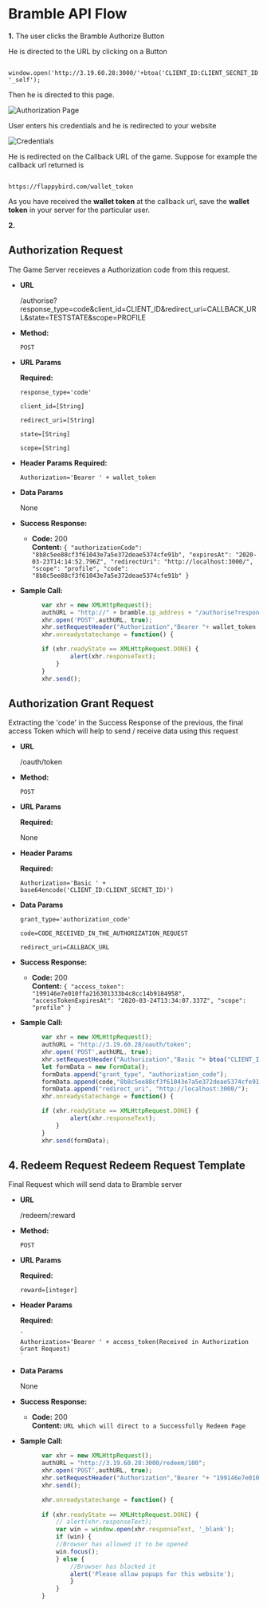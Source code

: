 # Bramble API Flow

**1.** The user clicks the Bramble Authorize Button

He is directed to the URL by clicking on a Button

```

window.open('http://3.19.60.28:3000/'+btoa('CLIENT_ID:CLIENT_SECRET_ID'), '_self');

```
Then he is directed to this page.

![Authorization Page](img/1.png) 

User enters his credentials and he is redirected to your website

![Credentials](img/2.png) 

He is redirected on the Callback URL of the game. Suppose for example the callback url returned is 

``` 

https://flappybird.com/wallet_token

```
As you have received the **wallet token** at the callback url, save the **wallet token** in your server for the particular user.

**2.**

**Authorization Request**
----
  The Game Server receieves a Authorization code from this request.

* **URL**

    /authorise?response_type=code&client_id=CLIENT_ID&redirect_uri=CALLBACK_URL&state=TESTSTATE&scope=PROFILE

* **Method:**

  `POST`
  
*  **URL Params**

   **Required:**
 
   `response_type='code'`
  
   `client_id=[String]`
    
   `redirect_uri=[String]`
    
   `state=[String]`
    
   `scope=[String]`

* **Header Params**
  **Required:**

  `Authorization='Bearer ' + wallet_token
  `

* **Data Params**

  None

* **Success Response:**

  * **Code:** 200 <br />
    **Content:**
     `{
      "authorizationCode": "8b8c5ee88cf3f61043e7a5e372deae5374cfe91b",
      "expiresAt": "2020-03-23T14:14:52.796Z",
      "redirectUri": "http://localhost:3000/",
      "scope": "profile",
      "code": "8b8c5ee88cf3f61043e7a5e372deae5374cfe91b"
    }`

* **Sample Call:**

  ```javascript
        var xhr = new XMLHttpRequest();
        authURL = "http://" + bramble.ip_address + "/authorise?response_type=code&client_id=CLIENT_ID&redirect_uri=CALLBACK_URL&state=teststate&scope=profile";
        xhr.open('POST',authURL, true);
        xhr.setRequestHeader("Authorization","Bearer "+ wallet_token );
        xhr.onreadystatechange = function() {

        if (xhr.readyState == XMLHttpRequest.DONE) {
                alert(xhr.responseText);
            }
        }
        xhr.send();
  ```


**Authorization Grant Request**
----
  Extracting the 'code' in the Success Response of the previous, the final access Token which will help to send / receive data using this request

* **URL**

  /oauth/token

* **Method:**

  `POST`
  
*  **URL Params**

   **Required:**
 
   None

* **Header Params**
  
  **Required:**

  `Authorization='Basic ' + base64encode('CLIENT_ID:CLIENT_SECRET_ID)')
  `

* **Data Params**

     `grant_type='authorization_code'`

     `code=CODE_RECEIVED_IN_THE_AUTHORIZATION_REQUEST`
     
     `redirect_uri=CALLBACK_URL`

* **Success Response:**

  * **Code:** 200 <br />
    **Content:** 
      `{
        "access_token": "199146e7e010ffa216301333b4c8cc14b9184958",
        "accessTokenExpiresAt": "2020-03-24T13:34:07.337Z",
        "scope": "profile"
       }`

* **Sample Call:**

  ```javascript
        var xhr = new XMLHttpRequest();
        authURL = "http://3.19.60.28/oauth/token";
        xhr.open('POST',authURL, true);
        xhr.setRequestHeader("Authorization","Basic "+ btoa("CLIENT_ID:CLIENT_SECRET_ID"));
        let formData = new FormData();
        formData.append("grant_type", "authorization_code");
        formData.append(code,"8b8c5ee88cf3f61043e7a5e372deae5374cfe91b");
        formData.append("redirect_uri", "http://localhost:3000/");
        xhr.onreadystatechange = function() {

        if (xhr.readyState == XMLHttpRequest.DONE) {
                alert(xhr.responseText);
            }
        }
        xhr.send(formData);
  ```

**4.** Redeem Request
**Redeem Request Template**
----
 Final Request which will send data to Bramble server

* **URL**

    /redeem/:reward

* **Method:**

  `POST`
  
*  **URL Params**

   **Required:**

      `reward=[integer]` 

* **Header Params**
  
  **Required:**

      `
      Authorization='Bearer ' + access_token(Received in Authorization Grant Request)
      `

* **Data Params**

  None

* **Success Response:**

  * **Code:** 200 <br />
    **Content:** `URL which will direct to a Successfully Redeem Page`

* **Sample Call:**

  ```javascript
        var xhr = new XMLHttpRequest();
        authURL = "http://3.19.60.28:3000/redeem/100";
        xhr.open('POST',authURL, true);
        xhr.setRequestHeader("Authorization","Bearer "+ "199146e7e010ffa216301333b4c8cc14b9184958");        
        xhr.send();

        xhr.onreadystatechange = function() {
        
        if (xhr.readyState == XMLHttpRequest.DONE) {
            // alert(xhr.responseText);
            var win = window.open(xhr.responseText, '_blank');
            if (win) {
            //Browser has allowed it to be opened
            win.focus();
            } else {
                //Browser has blocked it
                alert('Please allow popups for this website');
                }
            }
        }
  ```

